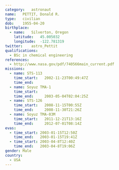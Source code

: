 ```yaml
---
category:	astronaut
name:	PETTIT, Donald R.
type:	civilian
dob:	1955-04-20
birthplace:
  - name:	Silverton, Oregon
    latitude:	45.005032
    longitude:	-122.781319
twitter:	astro_Pettit
qualifications:
  - BSc in chemical engineering
references:
  - http://www.nasa.gov/pdf/740566main_current.pdf
missions:
  - name: STS-113
    time_start:   2002-11-23T00:49:47Z
    time_end:     
  - name: Soyuz TMA-1
    time_start:   
    time_end:     2003-05-04T02:04:25Z
  - name: STS-126
    time_start:   2008-11-15T00:55Z
    time_end:     2008-11-30T21:26Z
  - name: Soyuz TMA-03M
    time_start:   2011-12-21T13:16Z
    time_end:     2012-07-01T08:14Z
evas:
  - time_start: 2003-01-15T12:50Z
    time_end:   2003-01-15T19:41Z
  - time_start: 2003-04-8T12:40Z
    time_end:   2003-04-8T19:06Z
gender:	Male
country:
  - USA
---
```

